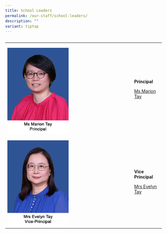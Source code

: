 ```yaml
---
title: School Leaders
permalink: /our-staff/school-leaders/
description: ""
variant: tiptap
---
```

<table style="width: 0px">
<colgroup></colgroup>
<tbody>
<tr></tr>
</tbody>
</table>
<table style="minWidth: 50px">
<colgroup>
<col>
<col>
</colgroup>
<tbody>
<tr>
<td rowspan="1" colspan="1">
<p></p>
<div class="isomer-image-wrapper">
<img style="width: 50%;" height="auto" width="100%" alt="" src="/images/Ms_Marion_Tay_Sze_Leng.jpg">
</div>
</td>
<td rowspan="1" colspan="1">
<p><strong>Principal</strong>
</p>
<p><a href="mailto:marion_tay@schools.gov.sg" rel="noopener noreferrer nofollow" target="_blank">Ms Marion Tay</a>
</p>
</td>
</tr>
<tr>
<td rowspan="1" colspan="1">
<p></p>
<div class="isomer-image-wrapper">
<img style="width: 50%;" height="auto" width="100%" alt="" src="/images/Mrs_Evelyn_Tay.jpg">
</div>
</td>
<td rowspan="1" colspan="1">
<p><strong>Vice Principal</strong>
</p>
<p><a href="mailto:evelyn_goh@schools.gov.sg" rel="noopener noreferrer nofollow" target="_blank">Mrs Evelyn Tay</a>
</p>
<p></p>
</td>
</tr>
</tbody>
</table>
<p></p>